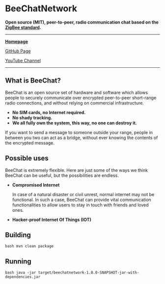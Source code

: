# BeeChatNetwork

**Open source (MIT), peer-to-peer, radio communication chat based on the [ZigBee standard](https://zigbeealliance.org/).**

---

**[Homepage](https://beechat.network/)**

[GitHub Page](https://github.com/beechatnetworkadmin/BeeChatNetwork/)

[YouTube Channel](https://www.youtube.com/channel/UCpkkP4lfeiD-UR6qxVQW3Dg)

---

## What is BeeChat?

BeeChat is an open source set of hardware and software which allows people to securely communicate over encrypted peer-to-peer short-range radio connections, and without relying on commercial infrastructure.

* **No SIM cards, no Internet required.**
* **No shady tracking.**
* **We all fully own the system, this way, no one can destroy it.**

If you want to send a message to someone outside your range, people in between you two can act as a bridge, without ever knowing the contents of the encrypted message.

## Possible uses

BeeChat is extremely flexible. Here are just some of the ways we think BeeChat can be useful, but the possibilities are endless.

* **Compromised Internet**

    In case of a natural disaster or civil unrest, normal internet may not be functional. In such a case, BeeChat can provide vital communication functionalities to allow users to stay in touch with friends and loved ones.

* **Hacker-proof Internet Of Things (IOT)**


## Building 

``bash
mvn clean package
``

## Running

``bash
java -jar target/beechatnetwork-1.0.0-SNAPSHOT-jar-with-dependencies.jar
``
